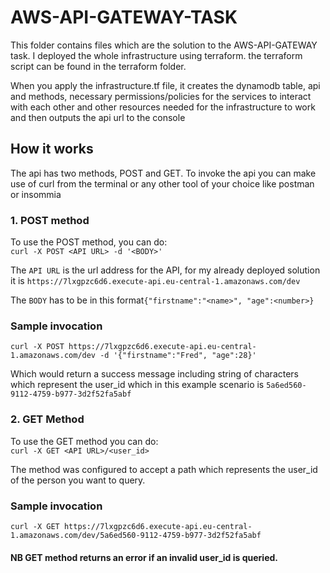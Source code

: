 # AWS-API-GATEWAY-TASK
 This folder contains files which are the solution to the AWS-API-GATEWAY task. I deployed the whole infrastructure using terraform. the terraform script can be found in the terraform folder.

 When you apply the infrastructure.tf file, it creates the dynamodb table, api and methods, necessary permissions/policies for the services to interact with each other and other resources needed for the infrastructure to work and then outputs the api url to the console

## How it works
 The api has two methods, POST and GET. To invoke the api you can make use of curl from the terminal or any other tool of your choice like postman or insommia

### 1. POST method
To use the POST method, you can do:  
`curl -X POST <API URL> -d '<BODY>'`     

The `API URL` is the url address for the API, for my already deployed solution it is `https://7lxgpzc6d6.execute-api.eu-central-1.amazonaws.com/dev`

The `BODY` has to be in this format`{"firstname":"<name>", "age":<number>}`  

### Sample invocation    
`curl -X POST https://7lxgpzc6d6.execute-api.eu-central-1.amazonaws.com/dev -d '{"firstname":"Fred", "age":28}'`  

Which would return a success message including string of characters which represent the user_id which in this example scenario is `5a6ed560-9112-4759-b977-3d2f52fa5abf`  


### 2. GET Method
To use the GET method you can do:  
`curl -X GET <API URL>/<user_id>`   

The method was configured to accept a path which represents the user_id of the person you want to query.   

### Sample invocation
`curl -X GET https://7lxgpzc6d6.execute-api.eu-central-1.amazonaws.com/dev/5a6ed560-9112-4759-b977-3d2f52fa5abf` 

#### NB GET method returns an error if an invalid user_id is queried.
